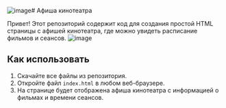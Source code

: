 ![image](https://github.com/GleRkuS/exam/assets/113305999/fa34fb06-c3f4-4ba2-aade-4df9e2cd8ec4)# Афиша кинотеатра

Привет! Этот репозиторий содержит код для создания простой HTML страницы с афишей кинотеатра, где можно увидеть расписание фильмов и сеансов.
![image](https://github.com/GleRkuS/exam/assets/113305999/54949445-e7a9-412d-a7d2-74630bc1a4e0)

## Как использовать

1. Скачайте все файлы из репозитория.
2. Откройте файл `index.html` в любом веб-браузере.
3. На странице будет отображена афиша кинотеатра с информацией о фильмах и времени сеансов.
